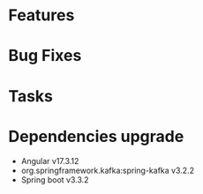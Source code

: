 
# Features


# Bug Fixes


# Tasks


# Dependencies upgrade

- Angular v17.3.12
- org.springframework.kafka:spring-kafka v3.2.2
- Spring boot v3.3.2


